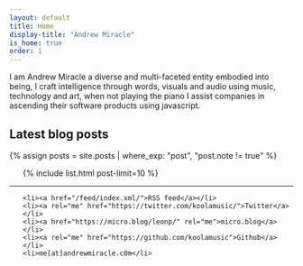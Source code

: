 ```yaml
---
layout: default
title: Home
display-title: "Andrew Miracle"
is_home: true
order: 1
---
```


I am Andrew Miracle a diverse and multi-faceted entity embodied into being, I craft intelligence through words, visuals and audio using music, technology and art, when not playing the piano I assist companies in ascending their software products using javascript.


<h2 class="f5 normal mt4 gray pb1 bb b--light-gray c-sans-serif">Latest blog posts</h2>

{% assign posts = site.posts | where_exp: "post", "post.note != true" %}

<ul class="list ma0 pa0 c-linky-visited">

{% include list.html post-limit=10 %}

</ul>

<hr class="pb4">

<ul class="c-linky-visited">

    <li><a href="/feed/index.xml/">RSS feed</a></li>
    <li><a rel="me" href="https://twitter.com/koolamusic/">Twitter</a></li>
    <li><a href="https://micro.blog/leonp/" rel="me">micro.blog</a></li>
    <li><a rel="me" href="https://github.com/koolamusic">Github</a></li>
    <li>me[at]andrewmiracle.c0m</li>

</ul>
